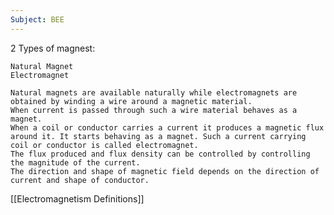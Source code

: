 ```yaml
---
Subject: BEE
---
```

2 Types of magnest:

	Natural Magnet
	Electromagnet

	Natural magnets are available naturally while electromagnets are obtained by winding a wire around a magnetic material.
	When current is passed through such a wire material behaves as a magnet.
	When a coil or conductor carries a current it produces a magnetic flux around it. It starts behaving as a magnet. Such a current carrying coil or conductor is called electromagnet.
	The flux produced and flux density can be controlled by controlling the magnitude of the current.
	The direction and shape of magnetic field depends on the direction of current and shape of conductor.

[[Electromagnetism Definitions]]